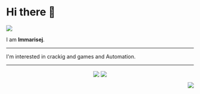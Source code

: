 # Hi there 👋
[![](https://img.shields.io/badge/-@lmmarisej-%23181717?style=flat-square&logo=github)](https://github.com/lmmarisej)

I am **lmmarisej**.

---

I'm interested in crackig and games and Automation.


---

<p align="center">
  <img align="center" src="https://github.com/lmmarisej/lmmarisej/blob/master/developer.gif"/>
<img align="center" src="https://github-profile-trophy.vercel.app/?username=lmmarisej&MultipleLang,Star,Follower,Commit,Issue" style="max-width:100%;">
</p>





<img align="right" src="https://github-readme-stats.vercel.app/api?username=lmmarisej&show_icons=true&icon_color=805AD5&text_color=718096&bg_color=ffffff&hide_title=true" />
